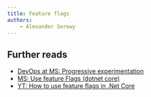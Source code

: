 ```yaml
---
title: Feature flags
authors:
    - Alexander Serowy
---
```


## Further reads

- [DevOps at MS: Progressive experimentation](https://docs.microsoft.com/en-us/azure/devops/learn/devops-at-microsoft/progressive-experimentation-feature-flags)
- [MS: Use feature Flags (dotnet core)](https://docs.microsoft.com/en-us/azure/azure-app-configuration/use-feature-flags-dotnet-core)
- [YT: How to use feature flags in .Net Core](https://www.youtube.com/watch?v=vczJlcfcjYg)
